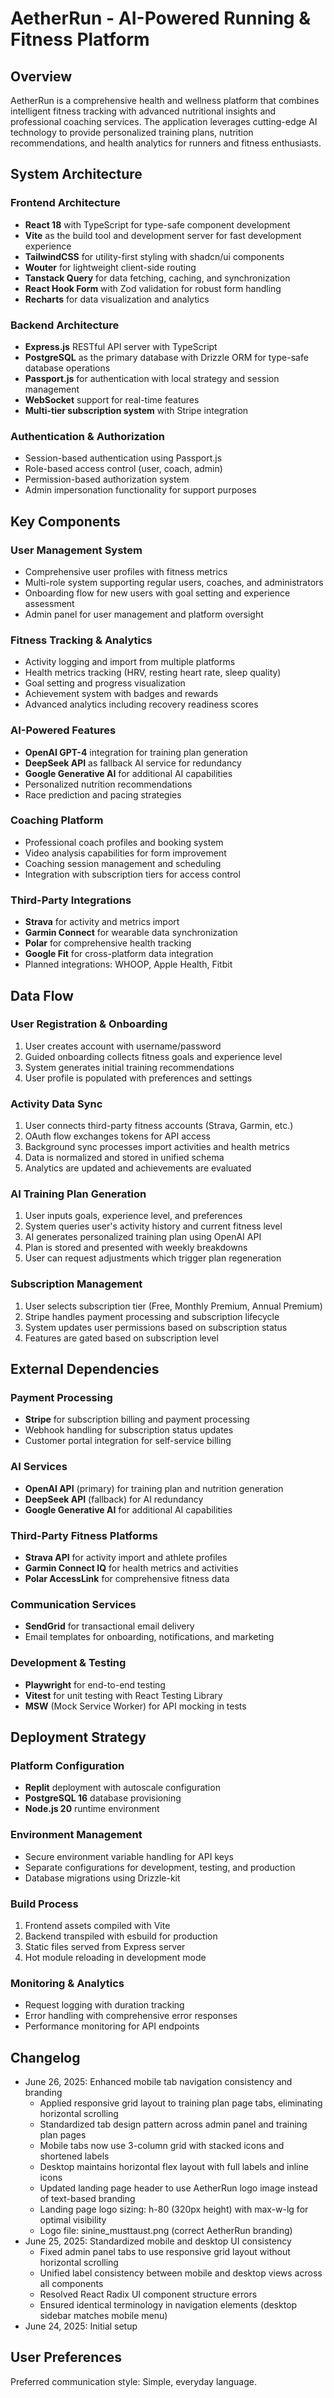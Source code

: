 # AetherRun - AI-Powered Running & Fitness Platform

## Overview

AetherRun is a comprehensive health and wellness platform that combines intelligent fitness tracking with advanced nutritional insights and professional coaching services. The application leverages cutting-edge AI technology to provide personalized training plans, nutrition recommendations, and health analytics for runners and fitness enthusiasts.

## System Architecture

### Frontend Architecture
- **React 18** with TypeScript for type-safe component development
- **Vite** as the build tool and development server for fast development experience
- **TailwindCSS** for utility-first styling with shadcn/ui components
- **Wouter** for lightweight client-side routing
- **Tanstack Query** for data fetching, caching, and synchronization
- **React Hook Form** with Zod validation for robust form handling
- **Recharts** for data visualization and analytics

### Backend Architecture
- **Express.js** RESTful API server with TypeScript
- **PostgreSQL** as the primary database with Drizzle ORM for type-safe database operations
- **Passport.js** for authentication with local strategy and session management
- **WebSocket** support for real-time features
- **Multi-tier subscription system** with Stripe integration

### Authentication & Authorization
- Session-based authentication using Passport.js
- Role-based access control (user, coach, admin)
- Permission-based authorization system
- Admin impersonation functionality for support purposes

## Key Components

### User Management System
- Comprehensive user profiles with fitness metrics
- Multi-role system supporting regular users, coaches, and administrators
- Onboarding flow for new users with goal setting and experience assessment
- Admin panel for user management and platform oversight

### Fitness Tracking & Analytics
- Activity logging and import from multiple platforms
- Health metrics tracking (HRV, resting heart rate, sleep quality)
- Goal setting and progress visualization
- Achievement system with badges and rewards
- Advanced analytics including recovery readiness scores

### AI-Powered Features
- **OpenAI GPT-4** integration for training plan generation
- **DeepSeek API** as fallback AI service for redundancy
- **Google Generative AI** for additional AI capabilities
- Personalized nutrition recommendations
- Race prediction and pacing strategies

### Coaching Platform
- Professional coach profiles and booking system
- Video analysis capabilities for form improvement
- Coaching session management and scheduling
- Integration with subscription tiers for access control

### Third-Party Integrations
- **Strava** for activity and metrics import
- **Garmin Connect** for wearable data synchronization
- **Polar** for comprehensive health tracking
- **Google Fit** for cross-platform data integration
- Planned integrations: WHOOP, Apple Health, Fitbit

## Data Flow

### User Registration & Onboarding
1. User creates account with username/password
2. Guided onboarding collects fitness goals and experience level
3. System generates initial training recommendations
4. User profile is populated with preferences and settings

### Activity Data Sync
1. User connects third-party fitness accounts (Strava, Garmin, etc.)
2. OAuth flow exchanges tokens for API access
3. Background sync processes import activities and health metrics
4. Data is normalized and stored in unified schema
5. Analytics are updated and achievements are evaluated

### AI Training Plan Generation
1. User inputs goals, experience level, and preferences
2. System queries user's activity history and current fitness level
3. AI generates personalized training plan using OpenAI API
4. Plan is stored and presented with weekly breakdowns
5. User can request adjustments which trigger plan regeneration

### Subscription Management
1. User selects subscription tier (Free, Monthly Premium, Annual Premium)
2. Stripe handles payment processing and subscription lifecycle
3. System updates user permissions based on subscription status
4. Features are gated based on subscription level

## External Dependencies

### Payment Processing
- **Stripe** for subscription billing and payment processing
- Webhook handling for subscription status updates
- Customer portal integration for self-service billing

### AI Services
- **OpenAI API** (primary) for training plan and nutrition generation
- **DeepSeek API** (fallback) for AI redundancy
- **Google Generative AI** for additional AI capabilities

### Third-Party Fitness Platforms
- **Strava API** for activity import and athlete profiles
- **Garmin Connect IQ** for health metrics and activities
- **Polar AccessLink** for comprehensive fitness data

### Communication Services
- **SendGrid** for transactional email delivery
- Email templates for onboarding, notifications, and marketing

### Development & Testing
- **Playwright** for end-to-end testing
- **Vitest** for unit testing with React Testing Library
- **MSW** (Mock Service Worker) for API mocking in tests

## Deployment Strategy

### Platform Configuration
- **Replit** deployment with autoscale configuration
- **PostgreSQL 16** database provisioning
- **Node.js 20** runtime environment

### Environment Management
- Secure environment variable handling for API keys
- Separate configurations for development, testing, and production
- Database migrations using Drizzle-kit

### Build Process
1. Frontend assets compiled with Vite
2. Backend transpiled with esbuild for production
3. Static files served from Express server
4. Hot module reloading in development mode

### Monitoring & Analytics
- Request logging with duration tracking
- Error handling with comprehensive error responses
- Performance monitoring for API endpoints

## Changelog

- June 26, 2025: Enhanced mobile tab navigation consistency and branding
  - Applied responsive grid layout to training plan page tabs, eliminating horizontal scrolling
  - Standardized tab design pattern across admin panel and training plan pages
  - Mobile tabs now use 3-column grid with stacked icons and shortened labels
  - Desktop maintains horizontal flex layout with full labels and inline icons
  - Updated landing page header to use AetherRun logo image instead of text-based branding
  - Landing page logo sizing: h-80 (320px height) with max-w-lg for optimal visibility
  - Logo file: sinine_musttaust.png (correct AetherRun branding)
- June 25, 2025: Standardized mobile and desktop UI consistency
  - Fixed admin panel tabs to use responsive grid layout without horizontal scrolling
  - Unified label consistency between mobile and desktop views across all components
  - Resolved React Radix UI component structure errors
  - Ensured identical terminology in navigation elements (desktop sidebar matches mobile menu)
- June 24, 2025: Initial setup

## User Preferences

Preferred communication style: Simple, everyday language.
